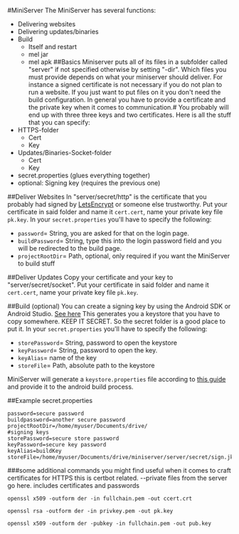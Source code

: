 #MiniServer
The MiniServer has several functions:
* Delivering websites
* Delivering updates/binaries
* Build 
    * Itself and restart
    * mel jar
    * mel apk
##Basics
Miniserver puts all of its files in a subfolder  called "server" if not specified otherwise by setting "-dir".
Which files you must provide depends on what your miniserver should deliver. For instance a signed certificate is not necessary if you do not plan to run a website.
If you just want to put files on it you don't need the build configuration.
In general you have to provide a certificate and the private key when it comes to communication.#
You probably will end up with three three keys and two certificates.
Here is all the stuff that you can specify:
* HTTPS-folder
    * Cert
    * Key
* Updates/Binaries-Socket-folder
    * Cert
    * Key
* secret.properties (glues everything together)
* optional: Signing key (requires the previous one)


##Deliver Websites
In "server/secret/http" is the certificate that you probably had signed by [LetsEncrypt](https://letsencrypt.org/) or someone else trustworthy.
Put your certificate in said folder and name it `cert.cert`, name your private key file `pk.key`.
In your `secret.properties` you'll have to specify the following:
* `password`= String, you are asked for that on the login page.
* `buildPassword`= String, type this into the login password field and you will be redirected to the build page.
* `projectRootDir`= Path, optional, only required if you want the MiniServer to build stuff


##Deliver Updates
Copy your certificate and your key to "server/secret/socket".
Put your certificate in said folder and name it `cert.cert`, name your private key file `pk.key`.

##Build (optional)
You can create a signing key by using the Android SDK or Android Studio. [See here](https://developer.android.com/studio/publish/app-signing#generate-key)
This generates you a keystore that you have to copy somewhere. KEEP IT SECRET. So the secret folder is a good place to put it.
In your `secret.properties` you'll have to specify the following:

* `storePassword`= String, password to open the keystore
* `keyPassword`= String, password to open the key.
* `keyAlias`= name of the key
* `storeFile`= Path, absolute path to the keystore

MiniServer will generate a `keystore.properties` file according to [this guide](https://developer.android.com/studio/publish/app-signing#secure-key)
and provide it to the android build process.

##Example secret.properties
```properties
password=secure password
buildpassword=another secure password
projectRootDir=/home/myuser/Documents/drive/
#signing keys
storePassword=secure store password
keyPassword=secure key password
keyAlias=buildKey
storeFile=/home/myuser/Documents/drive/miniserver/server/secret/sign.jks 
```


###some additional commands you might find useful when it comes to craft certificates for HTTPS
this is certbot related.
--private files from the server go here. includes certificates and passwords

`openssl x509 -outform der -in fullchain.pem -out ccert.crt`

`openssl rsa -outform der -in privkey.pem -out pk.key`

`openssl x509 -outform der -pubkey -in fullchain.pem -out pub.key`